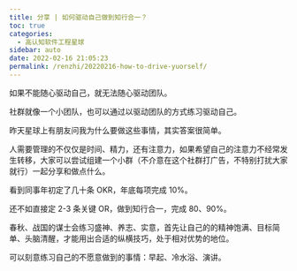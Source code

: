 ```yaml
---
title: 分享 | 如何驱动自己做到知行合一？
toc: true
categories: 
  - 高认知软件工程星球
sidebar: auto
date: 2022-02-16 21:05:23
permalink: /renzhi/20220216-how-to-drive-yuorself/
---
```


如果不能随心驱动自己，就无法随心驱动团队。

社群就像一个小团队，也可以通过以驱动团队的方式练习驱动自己。

昨天星球上有朋友问我为什么要做这些事情，其实答案很简单。

人需要管理的不仅仅是时间、精力，还有注意力，如果希望自己的注意力不经常发生转移，大家可以尝试组建一个小群（不介意在这个社群打广告，不特别打扰大家就行）一起分享和做点什么。

看到同事年初定了几十条 OKR，年底每项完成 10%。

还不如直接定 2-3 条关键 OR，做到知行合一，完成 80、90%。

春秋、战国的谋士会练习盛神、养志、实意，首先让自己的的精神饱满、目标简单、头脑清醒，才能用出合适的纵横技巧，处于相对优势的地位。

可以刻意练习自己的不愿意做到的事情：早起、冷水浴、演讲。

